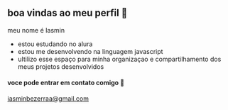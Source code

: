 ## boa vindas ao meu perfil 🖤

meu nome é Iasmin 

- estou estudando no alura
- estou me desenvolvendo na linguagem javascript 
- ultilizo esse espaço para minha organizaçao e compartilhamento dos meus projetos desenvolvidos 

#### voce pode entrar em contato comigo 📧

iasminbezerraa@gmail.com








